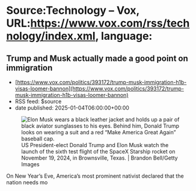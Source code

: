 # Source:Technology – Vox, URL:https://www.vox.com/rss/technology/index.xml, language:

## Trump and Musk actually made a good point on immigration
 - [https://www.vox.com/politics/393172/trump-musk-immigration-h1b-visas-loomer-bannon](https://www.vox.com/politics/393172/trump-musk-immigration-h1b-visas-loomer-bannon)
 - RSS feed: $source
 - date published: 2025-01-04T06:00:00+00:00

<figure>

<img alt="Elon Musk wears a black leather jacket and holds up a pair of black aviator sunglasses to his eyes. Behind him, Donald Trump looks on wearing a suit and a red “Make America Great Again” baseball cap. " data-caption="US President-elect Donald Trump and Elon Musk watch the launch of the sixth test flight of the SpaceX Starship rocket on November 19, 2024, in Brownsville, Texas. | Brandon Bell/Getty Images" data-portal-copyright="Brandon Bell/Getty Images" data-has-syndication-rights="1" src="https://platform.vox.com/wp-content/uploads/sites/2/2024/11/gettyimages-2185933741.jpg?quality=90&#038;strip=all&#038;crop=0,0,100,100" />
	<figcaption>US President-elect Donald Trump and Elon Musk watch the launch of the sixth test flight of the SpaceX Starship rocket on November 19, 2024, in Brownsville, Texas. | Brandon Bell/Getty Images</figcaption>
</figure>
<p class="has-text-align-none">On New Year’s Eve, America’s most prominent nativist declared that the nation needs mo

